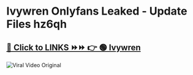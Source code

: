 
 # Ivywren Onlyfans Leaked - Update Files hz6qh

## <h2><a href="https://clipsfans.com/Ivywren&ref=git">🔗 Click to LINKS ⏩⏩ 👉 🟢 Ivywren </a></h2>

<a href="https://clipsfans.com/Ivywren&ref=git" rel="nofollow" data-target="animated-image.originalLink"><img src="https://i.ibb.co.com/xMMVF88/686577567.gif" alt="Viral Video Original" style="max-width: 100%; display: inline-block;" data-target="animated-image.originalImage"></a>

